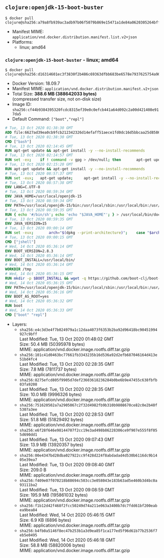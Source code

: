 ## `clojure:openjdk-15-boot-buster`

```console
$ docker pull clojure@sha256:a79a8fb939ac3adb97b06f5079b869e15471a1de84a0620305264bffd2605f18
```

-	Manifest MIME: `application/vnd.docker.distribution.manifest.list.v2+json`
-	Platforms:
	-	linux; amd64

### `clojure:openjdk-15-boot-buster` - linux; amd64

```console
$ docker pull clojure@sha256:d16314601ec3f3830f2b486c69363dfbb683be6578e7937625754a9000b92913
```

-	Docker Version: 18.09.7
-	Manifest MIME: `application/vnd.docker.distribution.manifest.v2+json`
-	Total Size: **388.6 MB (388642033 bytes)**  
	(compressed transfer size, not on-disk size)
-	Image ID: `sha256:cf44b9384395320fcdc8315ef39e0c0efcb441a64d092c2a00d421408e917da5`
-	Default Command: `["boot","repl"]`

```dockerfile
# Tue, 13 Oct 2020 01:38:30 GMT
ADD file:6627ad39ea0cb9fcb212342326d14efaff51aece1fd0dc16d5bbcaa25d858622 in / 
# Tue, 13 Oct 2020 01:38:30 GMT
CMD ["bash"]
# Tue, 13 Oct 2020 02:14:45 GMT
RUN apt-get update && apt-get install -y --no-install-recommends 		ca-certificates 		curl 		netbase 		wget 	&& rm -rf /var/lib/apt/lists/*
# Tue, 13 Oct 2020 02:14:57 GMT
RUN set -ex; 	if ! command -v gpg > /dev/null; then 		apt-get update; 		apt-get install -y --no-install-recommends 			gnupg 			dirmngr 		; 		rm -rf /var/lib/apt/lists/*; 	fi
# Tue, 13 Oct 2020 02:15:20 GMT
RUN apt-get update && apt-get install -y --no-install-recommends 		git 		mercurial 		openssh-client 		subversion 				procps 	&& rm -rf /var/lib/apt/lists/*
# Tue, 13 Oct 2020 08:57:37 GMT
RUN set -eux; 	apt-get update; 	apt-get install -y --no-install-recommends 		bzip2 		unzip 		xz-utils 				ca-certificates p11-kit 				binutils 		fontconfig libfreetype6 	; 	rm -rf /var/lib/apt/lists/*
# Tue, 13 Oct 2020 08:57:38 GMT
ENV LANG=C.UTF-8
# Tue, 13 Oct 2020 08:59:34 GMT
ENV JAVA_HOME=/usr/local/openjdk-15
# Tue, 13 Oct 2020 08:59:34 GMT
ENV PATH=/usr/local/openjdk-15/bin:/usr/local/sbin:/usr/local/bin:/usr/sbin:/usr/bin:/sbin:/bin
# Tue, 13 Oct 2020 08:59:35 GMT
RUN { echo '#/bin/sh'; echo 'echo "$JAVA_HOME"'; } > /usr/local/bin/docker-java-home && chmod +x /usr/local/bin/docker-java-home && [ "$JAVA_HOME" = "$(docker-java-home)" ]
# Tue, 13 Oct 2020 08:59:35 GMT
ENV JAVA_VERSION=15
# Tue, 13 Oct 2020 09:00:14 GMT
RUN set -eux; 		arch="$(dpkg --print-architecture)"; 	case "$arch" in 		arm64 | aarch64) 			downloadUrl=https://download.java.net/java/GA/jdk15/779bf45e88a44cbd9ea6621d33e33db1/36/GPL/openjdk-15_linux-aarch64_bin.tar.gz; 			downloadSha256=01e7e07dd8a67a65b32fdcaff75ba3f21cd9cfc749287e7c9b1c6037f96a3537; 			;; 		amd64 | i386:x86-64) 			downloadUrl=https://download.java.net/java/GA/jdk15/779bf45e88a44cbd9ea6621d33e33db1/36/GPL/openjdk-15_linux-x64_bin.tar.gz; 			downloadSha256=bb67cadee687d7b486583d03c9850342afea4593be4f436044d785fba9508fb7; 			;; 		*) echo >&2 "error: unsupported architecture: '$arch'"; exit 1 ;; 	esac; 		wget -O openjdk.tgz "$downloadUrl" --progress=dot:giga; 	echo "$downloadSha256 *openjdk.tgz" | sha256sum --strict --check -; 		mkdir -p "$JAVA_HOME"; 	tar --extract 		--file openjdk.tgz 		--directory "$JAVA_HOME" 		--strip-components 1 		--no-same-owner 	; 	rm openjdk.tgz; 		{ 		echo '#!/usr/bin/env bash'; 		echo 'set -Eeuo pipefail'; 		echo 'if ! [ -d "$JAVA_HOME" ]; then echo >&2 "error: missing JAVA_HOME environment variable"; exit 1; fi'; 		echo 'cacertsFile=; for f in "$JAVA_HOME/lib/security/cacerts" "$JAVA_HOME/jre/lib/security/cacerts"; do if [ -e "$f" ]; then cacertsFile="$f"; break; fi; done'; 		echo 'if [ -z "$cacertsFile" ] || ! [ -f "$cacertsFile" ]; then echo >&2 "error: failed to find cacerts file in $JAVA_HOME"; exit 1; fi'; 		echo 'trust extract --overwrite --format=java-cacerts --filter=ca-anchors --purpose=server-auth "$cacertsFile"'; 	} > /etc/ca-certificates/update.d/docker-openjdk; 	chmod +x /etc/ca-certificates/update.d/docker-openjdk; 	/etc/ca-certificates/update.d/docker-openjdk; 		find "$JAVA_HOME/lib" -name '*.so' -exec dirname '{}' ';' | sort -u > /etc/ld.so.conf.d/docker-openjdk.conf; 	ldconfig; 		java -Xshare:dump; 		fileEncoding="$(echo 'System.out.println(System.getProperty("file.encoding"))' | jshell -s -)"; [ "$fileEncoding" = 'UTF-8' ]; rm -rf ~/.java; 	javac --version; 	java --version
# Tue, 13 Oct 2020 09:00:15 GMT
CMD ["jshell"]
# Wed, 14 Oct 2020 05:36:14 GMT
ENV BOOT_VERSION=2.8.3
# Wed, 14 Oct 2020 05:36:14 GMT
ENV BOOT_INSTALL=/usr/local/bin/
# Wed, 14 Oct 2020 05:36:14 GMT
WORKDIR /tmp
# Wed, 14 Oct 2020 05:36:15 GMT
RUN mkdir -p $BOOT_INSTALL && wget -q https://github.com/boot-clj/boot-bin/releases/download/latest/boot.sh && echo "Comparing installer checksum..." && sha256sum boot.sh && echo "0ccd697f2027e7e1cd3be3d62721057cbc841585740d0aaa9fbb485d7b1f17c3 *boot.sh" | sha256sum -c - && mv boot.sh $BOOT_INSTALL/boot && chmod 0755 $BOOT_INSTALL/boot
# Wed, 14 Oct 2020 05:36:15 GMT
ENV PATH=/usr/local/openjdk-15/bin:/usr/local/sbin:/usr/local/bin:/usr/sbin:/usr/bin:/sbin:/bin:/usr/local/bin/
# Wed, 14 Oct 2020 05:36:16 GMT
ENV BOOT_AS_ROOT=yes
# Wed, 14 Oct 2020 05:36:32 GMT
RUN boot
# Wed, 14 Oct 2020 05:36:33 GMT
CMD ["boot" "repl"]
```

-	Layers:
	-	`sha256:e4c3d3e4f7b024979a1c12daa4073f6353b2ba92d96418bc90451994927c9bff`  
		Last Modified: Tue, 13 Oct 2020 01:48:02 GMT  
		Size: 50.4 MB (50395978 bytes)  
		MIME: application/vnd.docker.image.rootfs.diff.tar.gzip
	-	`sha256:101c41d0463bc77661fb3343235b16d536a92d2efb687046164d413e51bd4fc4`  
		Last Modified: Tue, 13 Oct 2020 02:28:35 GMT  
		Size: 7.8 MB (7811737 bytes)  
		MIME: application/vnd.docker.image.rootfs.diff.tar.gzip
	-	`sha256:8275efcd805f9905d7def23603618236284b0be6b9e47455c638fbfb03fa9208`  
		Last Modified: Tue, 13 Oct 2020 02:28:35 GMT  
		Size: 10.0 MB (9996326 bytes)  
		MIME: application/vnd.docker.image.rootfs.diff.tar.gzip
	-	`sha256:751620502a7a2905067c2f32d4982fb9b310b9808670ce82c0e2b40f5307a3ee`  
		Last Modified: Tue, 13 Oct 2020 02:28:53 GMT  
		Size: 51.8 MB (51829492 bytes)  
		MIME: application/vnd.docker.image.rootfs.diff.tar.gzip
	-	`sha256:e6f28f646e98144707f2cc19e3ad498b86228306ce9f907e555f8f055d690dd1`  
		Last Modified: Tue, 13 Oct 2020 09:07:43 GMT  
		Size: 13.9 MB (13920357 bytes)  
		MIME: application/vnd.docker.image.rootfs.diff.tar.gzip
	-	`sha256:00e4347bd28dba027922cc9f428d224f8abdadad4d530b6116dc9b1405e39ea7`  
		Last Modified: Tue, 13 Oct 2020 09:08:40 GMT  
		Size: 209.0 B  
		MIME: application/vnd.docker.image.rootfs.diff.tar.gzip
	-	`sha256:f409e07f070218b88694c503cc3e058043e183b63ad5e460b3d4bc0a93111ba2`  
		Last Modified: Tue, 13 Oct 2020 09:08:59 GMT  
		Size: 195.9 MB (195861032 bytes)  
		MIME: application/vnd.docker.image.rootfs.diff.tar.gzip
	-	`sha256:f1b12d42f468f2fcc50249d74a211e063a3400b7dc7fdd61bf200eabea9bea84`  
		Last Modified: Wed, 14 Oct 2020 05:46:15 GMT  
		Size: 6.9 KB (6896 bytes)  
		MIME: application/vnd.docker.image.rootfs.diff.tar.gzip
	-	`sha256:b4fb0a5146f8ec47b253b1a3d9ea85f1ca177ed5f96d61b77b2536f7eb5e0495`  
		Last Modified: Wed, 14 Oct 2020 05:46:18 GMT  
		Size: 58.8 MB (58820006 bytes)  
		MIME: application/vnd.docker.image.rootfs.diff.tar.gzip
